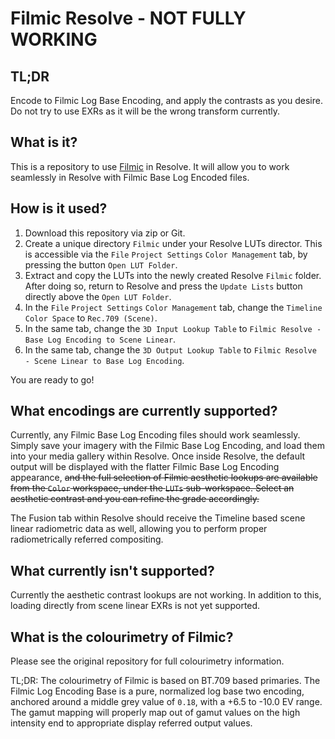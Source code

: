 # Filmic Resolve - NOT FULLY WORKING
## TL;DR
Encode to Filmic Log Base Encoding, and apply the contrasts as you desire. Do not try to use EXRs as it will be the wrong transform currently.
## What is it?
This is a repository to use [Filmic](https://github.com/sobotka/filmic-blender) in Resolve. It will allow you to
work seamlessly in Resolve with Filmic Base Log Encoded files.
## How is it used?
1. Download this repository via zip or Git.
2. Create a unique directory `Filmic` under your Resolve LUTs director. This is accessible via
the `File` `Project Settings` `Color Management` tab, by pressing the button `Open LUT Folder`.
3. Extract and copy the LUTs into the newly created Resolve `Filmic` folder. After doing so, return
to Resolve and press the `Update Lists` button directly above the `Open LUT Folder`.
4. In the `File` `Project Settings` `Color Management` tab, change the `Timeline Color Space` to `Rec.709 (Scene)`.
5. In the same tab, change the `3D Input Lookup Table` to `Filmic Resolve - Base Log Encoding to Scene Linear`.
6. In the same tab, change the `3D Output Lookup Table` to `Filmic Resolve - Scene Linear to Base Log Encoding`.

You are ready to go!
## What encodings are currently supported?
Currently, any Filmic Base Log Encoding files should work seamlessly. Simply save your imagery with the Filmic Base Log
Encoding, and load them into your media gallery within Resolve. Once inside Resolve, the default output will be displayed
with the flatter Filmic Base Log Encoding appearance, ~~and the full selection of Filmic aesthetic lookups are available
from the `Color` workspace, under the `LUTs` sub-workspace. Select an aesthetic contrast and you can refine the grade accordingly.~~

The Fusion tab within Resolve should receive the Timeline based scene linear radiometric data as well, allowing you to
perform proper radiometrically referred compositing.

## What currently isn't supported?
Currently the aesthetic contrast lookups are not working. In addition to this, loading directly from scene linear EXRs is not yet supported.

## What is the colourimetry of Filmic?
Please see the original repository for full colourimetry information.

TL;DR: The colourimetry of Filmic is based on BT.709 based primaries. The Filmic Log Encoding Base is a pure, normalized
log base two encoding, anchored around a middle grey value of `0.18`, with a +6.5 to -10.0 EV range. The gamut mapping
will properly map out of gamut values on the high intensity end to appropriate display referred output values.
